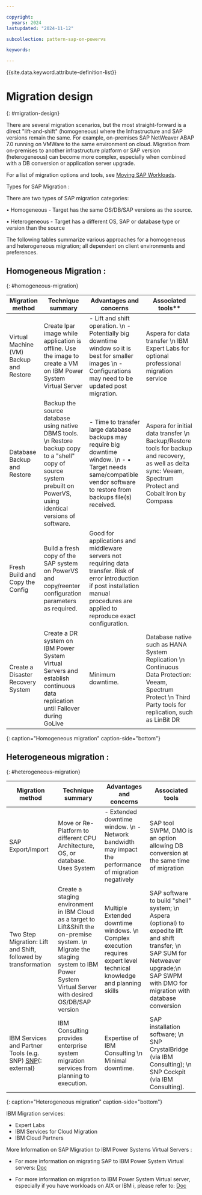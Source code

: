 ```yaml
---

copyright:
  years: 2024
lastupdated: "2024-11-12"

subcollection: pattern-sap-on-powervs

keywords:

---
```


{{site.data.keyword.attribute-definition-list}}

# Migration design
{: #migration-design}

There are several migration scenarios, but the most straight-forward is a
direct "lift-and-shift" (homogeneous) where the Infrastructure and SAP
versions remain the same. For example, on-premises SAP NetWeaver ABAP 7.0
running on VMWare to the same environment on cloud. Migration from
on-premises to another infrastructure platform or SAP version
(heterogeneous) can become more complex, especially when combined with a
DB conversion or application server upgrade.

For a list of migration options and tools, see [Moving SAP Workloads](/docs/sap?topic=sap-faq-moving-sap-workloads#faq-moving-sap-workloads-overview).

Types for SAP Migration : 

There are two types of SAP migration categories:

•	Homogeneous - Target has the same OS/DB/SAP versions as the source.

•	Heterogeneous - Target has a different OS, SAP or database type or version than the source


The following tables summarize various approaches for a homogeneous and
heterogeneous migration; all dependent on client environments and
preferences.

## Homogeneous Migration :
{: #homogeneous-migration}

| Migration method                                       | Technique summary                                                  | Advantages and concerns                                                 | Associated tools**                                                  |
|----|----|----|----|
| Virtual Machine (VM) Backup and Restore                     | Create lpar image while application is offline. Use the image to create a VM on IBM Power System Virtual Server                                                                                  |-	Lift and shift operation. \n  -	Potentially big downtime window so it is best for smaller images \n  -	Configurations may need to be updated post migration. | Aspera for data transfer  \n  IBM Expert Labs for optional professional migration service  |
| Database Backup and Restore                     | Backup the source database using native DBMS tools. \n   Restore backup copy to a "shell" copy of source system prebuilt on PowerVS, using identical versions of software.    |-   Time to transfer large database backups may require big downtime window. \n  -	•	Target needs same/compatible vendor software to restore from backups file(s) received. | Aspera for initial data transfer \n  Backup/Restore tools for backup and recovery, as well as delta sync: Veeam, Spectrum Protect and Cobalt Iron by Compass    |
| Fresh Build and Copy the Config                     | Build a fresh copy of the SAP system on PowerVS and copy/reenter configuration parameters as required.    |Good for applications and middleware servers not requiring data transfer.                                                                                                 Risk of error introduction if post installation manual procedures are applied to reproduce exact configuration. |     |
| Create a Disaster Recovery System                     | Create a DR system on IBM Power System Virtual Servers and establish continuous data replication until Failover during GoLive    |Minimum downtime.  | Database native such as  HANA System Replication  \n  Continuous Data Protection: Veeam, Spectrum Protect \n  Third Party tools for replication, such as LinBit DR     |
{: caption="Homogeneous migration" caption-side="bottom"}

## Heterogeneous migration :
{: #heterogeneous-migration}

| Migration method                                                                    | Technique summary                                                                                                                                   | Advantages and concerns                                                                                           | Associated tools                |
|----|----|----|----|
| SAP Export/Import                       | Move or Re-Platform to different CPU Architecture, OS, or database. Uses System        |-   Extended downtime window.  \n  -  Network bandwidth may impact the performance of migration negatively   | SAP tool SWPM, DMO is an option allowing DB conversion at the same time of migration  |
| Two Step Migration: Lift and Shift, followed by transformation                     | Create a staging environment in IBM Cloud as a target to Lift&Shift  the on-premise system. \n  Migrate the staging system to IBM Power System Virtual Server with desired OS/DB/SAP version  |Multiple Extended downtime windows.  \n   Complex execution requires expert level technical knowledge and planning skills | SAP software to build "shell" system;  \n Aspera (optional) to expedite lift and shift transfer; \n  SAP SUM for Netweaver upgrade;\n SAP SWPM with DMO for migration with database conversion  |
| IBM Services and Partner Tools (e.g. SNP) [SNP](https://www.snpgroup.com){: external}                     | IBM Consulting provides enterprise system migration services from planning to execution.     | Expertise of IBM Consulting  \n  Minimal downtime. | SAP installation software;  \n SNP CrystalBridge (via IBM Consulting); \n SNP Cockpit (via IBM Consulting).  |
{: caption="Heterogeneous migration" caption-side="bottom"}

IBM Migration services:

*	Expert Labs  
* IBM Services for Cloud Migration 
* IBM Cloud Partners 


More Information on SAP Migration to IBM Power Systems Virtual Servers : 

- For more information on migrating SAP to IBM Power System Virtual servers: [Doc](https://cloud.ibm.com/docs/sap?topic=sap-sapmig-overview)

- For more information on migration to IBM Power System Virtual server, especially if you have workloads on AIX or IBM i, please refer to: 
[Doc](https://cloud.ibm.com/docs/power-iaas?topic=power-iaas-system-migration)
